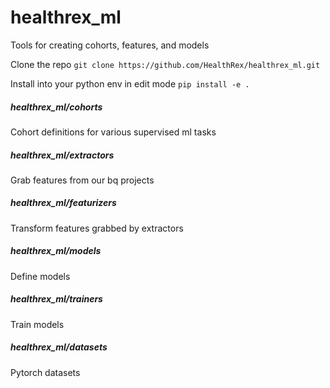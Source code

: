 
# healthrex_ml

Tools for creating cohorts, features, and models

Clone the repo
```git clone https://github.com/HealthRex/healthrex_ml.git```

Install into your python env in edit mode
```pip install -e .```

##### healthrex_ml/cohorts
Cohort definitions for various supervised ml tasks

##### healthrex_ml/extractors
Grab features from our bq projects

##### healthrex_ml/featurizers
Transform features grabbed by extractors

##### healthrex_ml/models
Define models

##### healthrex_ml/trainers
Train models

##### healthrex_ml/datasets
Pytorch datasets




